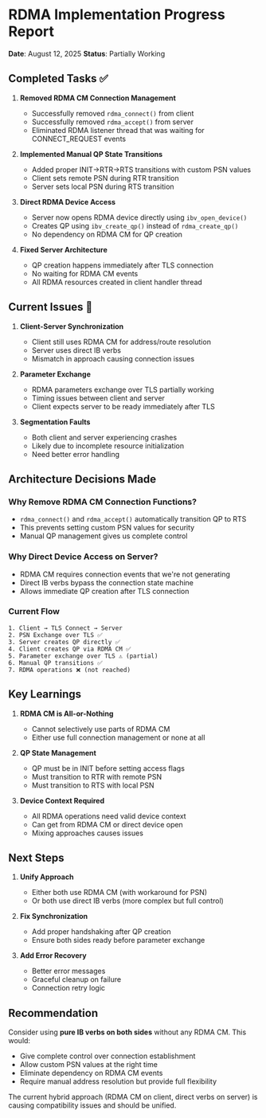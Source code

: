 # RDMA Implementation Progress Report
**Date**: August 12, 2025
**Status**: Partially Working

## Completed Tasks ✅

1. **Removed RDMA CM Connection Management**
   - Successfully removed `rdma_connect()` from client
   - Successfully removed `rdma_accept()` from server
   - Eliminated RDMA listener thread that was waiting for CONNECT_REQUEST events

2. **Implemented Manual QP State Transitions**
   - Added proper INIT→RTR→RTS transitions with custom PSN values
   - Client sets remote PSN during RTR transition
   - Server sets local PSN during RTS transition

3. **Direct RDMA Device Access**
   - Server now opens RDMA device directly using `ibv_open_device()`
   - Creates QP using `ibv_create_qp()` instead of `rdma_create_qp()`
   - No dependency on RDMA CM for QP creation

4. **Fixed Server Architecture**
   - QP creation happens immediately after TLS connection
   - No waiting for RDMA CM events
   - All RDMA resources created in client handler thread

## Current Issues 🔧

1. **Client-Server Synchronization**
   - Client still uses RDMA CM for address/route resolution
   - Server uses direct IB verbs
   - Mismatch in approach causing connection issues

2. **Parameter Exchange**
   - RDMA parameters exchange over TLS partially working
   - Timing issues between client and server
   - Client expects server to be ready immediately after TLS

3. **Segmentation Faults**
   - Both client and server experiencing crashes
   - Likely due to incomplete resource initialization
   - Need better error handling

## Architecture Decisions Made

### Why Remove RDMA CM Connection Functions?
- `rdma_connect()` and `rdma_accept()` automatically transition QP to RTS
- This prevents setting custom PSN values for security
- Manual QP management gives us complete control

### Why Direct Device Access on Server?
- RDMA CM requires connection events that we're not generating
- Direct IB verbs bypass the connection state machine
- Allows immediate QP creation after TLS connection

### Current Flow
```
1. Client → TLS Connect → Server
2. PSN Exchange over TLS ✅
3. Server creates QP directly ✅
4. Client creates QP via RDMA CM ✅
5. Parameter exchange over TLS ⚠️ (partial)
6. Manual QP transitions ✅
7. RDMA operations ❌ (not reached)
```

## Key Learnings

1. **RDMA CM is All-or-Nothing**
   - Cannot selectively use parts of RDMA CM
   - Either use full connection management or none at all

2. **QP State Management**
   - QP must be in INIT before setting access flags
   - Must transition to RTR with remote PSN
   - Must transition to RTS with local PSN

3. **Device Context Required**
   - All RDMA operations need valid device context
   - Can get from RDMA CM or direct device open
   - Mixing approaches causes issues

## Next Steps

1. **Unify Approach**
   - Either both use RDMA CM (with workaround for PSN)
   - Or both use direct IB verbs (more complex but full control)

2. **Fix Synchronization**
   - Add proper handshaking after QP creation
   - Ensure both sides ready before parameter exchange

3. **Add Error Recovery**
   - Better error messages
   - Graceful cleanup on failure
   - Connection retry logic

## Recommendation

Consider using **pure IB verbs on both sides** without any RDMA CM. This would:
- Give complete control over connection establishment
- Allow custom PSN values at the right time
- Eliminate dependency on RDMA CM events
- Require manual address resolution but provide full flexibility

The current hybrid approach (RDMA CM on client, direct verbs on server) is causing compatibility issues and should be unified.
